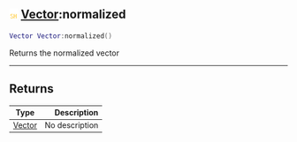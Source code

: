 ## ![shared](../../.gitbook/assets/shared.png) [Vector](https://iaswiki.rawr.dev/readme/vector):normalized

```lua
Vector Vector:normalized()
```

Returns the normalized vector

------
## Returns

| Type   | Description |
| ------ | ----------: |
| [Vector](https://iaswiki.rawr.dev/readme/vector) | No description |


